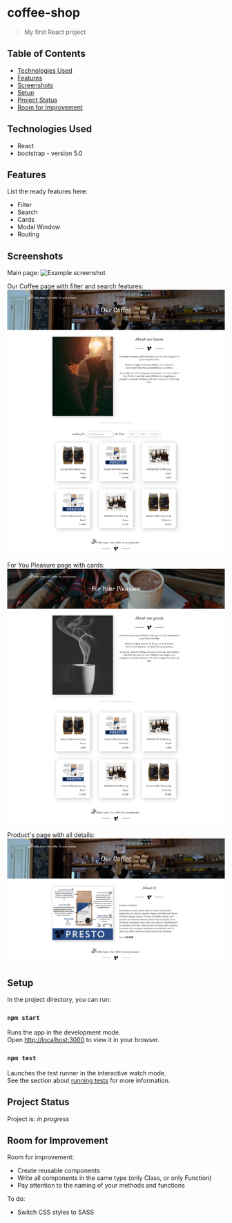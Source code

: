 # coffee-shop
> My first React project

## Table of Contents
* [Technologies Used](#technologies-used)
* [Features](#features)
* [Screenshots](#screenshots)
* [Setup](#setup)
* [Project Status](#project-status)
* [Room for Improvement](#room-for-improvement)

## Technologies Used
- React
- bootstrap - version 5.0


## Features
List the ready features here:
- Filter
- Search
- Cards
- Modal Window
- Routing


## Screenshots
Main page: ![Example screenshot](./src/assets/img/screencapture-localhost-3000-2023-02-01-10_07_01.png)

Our Coffee page with filter and search features: ![Example screenshot](./src/assets/img/screencapture-localhost-3000-our-coffee-2023-02-01-10_07_49.png)

For You Pleasure page with cards: ![Example screenshot](./src/assets/img/screencapture-localhost-3000-for-your-pleasure-2023-02-01-10_08_25.png)

Product's page with all details: ![Example screenshot](./src/assets/img/screencapture-localhost-3000-products-2-2023-02-01-10_08_07.png)

## Setup
In the project directory, you can run:
### `npm start`
Runs the app in the development mode.\
Open [http://localhost:3000](http://localhost:3000) to view it in your browser.
### `npm test`
Launches the test runner in the interactive watch mode.\
See the section about [running tests](https://facebook.github.io/create-react-app/docs/running-tests) for more information.


## Project Status
Project is: _in progress_ 

## Room for Improvement

Room for improvement:
- Create reusable components
- Write all components in the same type (only Class, or only Function)
- Pay attention to the naming of your methods and functions

To do:
- Switch CSS styles to SASS
